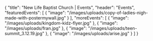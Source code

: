 {
"title": "New Life Baptist Church | Events",
  "header": "Events",
  "featuredEvents": [
    {
      "image": "/images/uploads/copy-of-ladies-nigh-made-with-postermywall.jpg"
    }
  ],
  "moreEvents": [
    {
      "image": "/images/uploads/kingdom-kidz-flyer.jpg"
    },
    {
      "image": "/images/uploads/fran.jpg"
    },
    {
      "image": "/images/uploads/teen-summit_3.12.19.jpg"
    },
    {
      "image": "/images/uploads/arise.jpg"
    }
  ]
}

